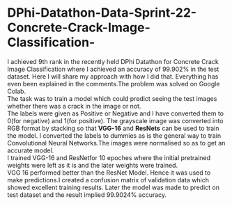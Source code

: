 # DPhi-Datathon-Data-Sprint-22-Concrete-Crack-Image-Classification-
I achieved 9th rank in the recently held DPhi Datathon for Concrete Crack Image Classification where I achieved an accuracy of 99.902% in the test dataset. Here I 
will share my approach with how I did that. Everything has even been explained in the comments.The problem was solved on Google Colab.
<br>
The task was to train a model which could predict seeing the test images whether there was a crack in the image or not. 
<br>
The labels were given as Positive or Negative and I have converted them to 0(for negative) and 1(for positive). The grayscale image was converted into RGB format by stacking so 
that **VGG-16** and **ResNets** can be used to train the model. I converted the labels to dummies as is the general way to train Convolutional Neural Networks.The images were normalised 
so as to get an accurate model.
<br>
I trained VGG-16 and ResNetfor 10 epoches where the initial pretrained weights were left as it is and the later weights were trained.
<br>
VGG 16 performed better than the ResNet Model. Hence it was used to make predictions.I created a confusion matrix of validation data which showed excellent training results.
Later the model was made to predict on test dataset and the result implied 99.9024% accuracy. 

